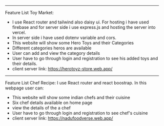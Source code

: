 
***
Feature List Toy Market:
* I use React router and tailwind also daisy ui. For hosting i have used firebase and for server side i use express.js and hosting the server into vercel.
* In server side i have used dotenv variable and cors. 
* This website will show some Hero Toys and their Categories 
* Different categories heros are available
* User can add and view the category details 
* User have to go through login and registration to see his added toys and their details.
* client server link: https://herotoyz-store.web.app/

***
Feature List Chef Recipe:
 I use React router and react boostrap. In this webpage user can: 
* This website will show some indian chefs and their cuisine 
* Six chef details available on home page
* view the details of the a chef 
* User have to go through login and registration to see chef's cuisine 
* client server link: https://nadufoodverse.web.app/
